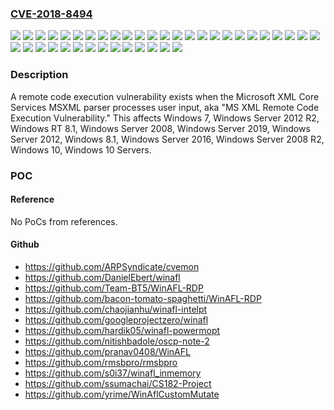 ### [CVE-2018-8494](https://cve.mitre.org/cgi-bin/cvename.cgi?name=CVE-2018-8494)
![](https://img.shields.io/static/v1?label=Product&message=Windows%2010%20Servers&color=blue)
![](https://img.shields.io/static/v1?label=Product&message=Windows%2010&color=blue)
![](https://img.shields.io/static/v1?label=Product&message=Windows%207&color=blue)
![](https://img.shields.io/static/v1?label=Product&message=Windows%208.1&color=blue)
![](https://img.shields.io/static/v1?label=Product&message=Windows%20RT%208.1&color=blue)
![](https://img.shields.io/static/v1?label=Product&message=Windows%20Server%202008%20R2&color=blue)
![](https://img.shields.io/static/v1?label=Product&message=Windows%20Server%202008&color=blue)
![](https://img.shields.io/static/v1?label=Product&message=Windows%20Server%202012%20R2&color=blue)
![](https://img.shields.io/static/v1?label=Product&message=Windows%20Server%202012&color=blue)
![](https://img.shields.io/static/v1?label=Product&message=Windows%20Server%202016&color=blue)
![](https://img.shields.io/static/v1?label=Product&message=Windows%20Server%202019&color=blue)
![](https://img.shields.io/static/v1?label=Version&message=(Server%20Core%20installation)%20&color=brightgreen)
![](https://img.shields.io/static/v1?label=Version&message=32-bit%20Systems%20&color=brightgreen)
![](https://img.shields.io/static/v1?label=Version&message=32-bit%20Systems%20Service%20Pack%201%20&color=brightgreen)
![](https://img.shields.io/static/v1?label=Version&message=32-bit%20Systems%20Service%20Pack%202%20&color=brightgreen)
![](https://img.shields.io/static/v1?label=Version&message=32-bit%20Systems%20Service%20Pack%202%20(Server%20Core%20installation)%20&color=brightgreen)
![](https://img.shields.io/static/v1?label=Version&message=32-bit%20systems%20&color=brightgreen)
![](https://img.shields.io/static/v1?label=Version&message=Itanium-Based%20Systems%20Service%20Pack%201%20&color=brightgreen)
![](https://img.shields.io/static/v1?label=Version&message=Itanium-Based%20Systems%20Service%20Pack%202%20&color=brightgreen)
![](https://img.shields.io/static/v1?label=Version&message=Version%201607%20for%2032-bit%20Systems%20&color=brightgreen)
![](https://img.shields.io/static/v1?label=Version&message=Version%201607%20for%20x64-based%20Systems%20&color=brightgreen)
![](https://img.shields.io/static/v1?label=Version&message=Version%201703%20for%2032-bit%20Systems%20&color=brightgreen)
![](https://img.shields.io/static/v1?label=Version&message=Version%201703%20for%20x64-based%20Systems%20&color=brightgreen)
![](https://img.shields.io/static/v1?label=Version&message=Version%201709%20for%2032-bit%20Systems%20&color=brightgreen)
![](https://img.shields.io/static/v1?label=Version&message=Version%201709%20for%20x64-based%20Systems%20&color=brightgreen)
![](https://img.shields.io/static/v1?label=Version&message=Version%201803%20for%2032-bit%20Systems%20&color=brightgreen)
![](https://img.shields.io/static/v1?label=Version&message=Version%201803%20for%20x64-based%20Systems%20&color=brightgreen)
![](https://img.shields.io/static/v1?label=Version&message=Version%201809%20for%2032-bit%20Systems%20&color=brightgreen)
![](https://img.shields.io/static/v1?label=Version&message=Version%201809%20for%20x64-based%20Systems%20&color=brightgreen)
![](https://img.shields.io/static/v1?label=Version&message=Windows%20RT%208.1%20&color=brightgreen)
![](https://img.shields.io/static/v1?label=Version&message=version%201709%20%20(Server%20Core%20Installation)%20&color=brightgreen)
![](https://img.shields.io/static/v1?label=Version&message=version%201803%20%20(Server%20Core%20Installation)%20&color=brightgreen)
![](https://img.shields.io/static/v1?label=Version&message=x64-based%20Systems%20&color=brightgreen)
![](https://img.shields.io/static/v1?label=Version&message=x64-based%20Systems%20Service%20Pack%201%20&color=brightgreen)
![](https://img.shields.io/static/v1?label=Version&message=x64-based%20Systems%20Service%20Pack%201%20(Server%20Core%20installation)%20&color=brightgreen)
![](https://img.shields.io/static/v1?label=Version&message=x64-based%20Systems%20Service%20Pack%202%20&color=brightgreen)
![](https://img.shields.io/static/v1?label=Version&message=x64-based%20Systems%20Service%20Pack%202%20(Server%20Core%20installation)%20&color=brightgreen)
![](https://img.shields.io/static/v1?label=Version&message=x64-based%20systems%20&color=brightgreen)
![](https://img.shields.io/static/v1?label=Vulnerability&message=Remote%20Code%20Execution&color=brightgreen)

### Description

A remote code execution vulnerability exists when the Microsoft XML Core Services MSXML parser processes user input, aka "MS XML Remote Code Execution Vulnerability." This affects Windows 7, Windows Server 2012 R2, Windows RT 8.1, Windows Server 2008, Windows Server 2019, Windows Server 2012, Windows 8.1, Windows Server 2016, Windows Server 2008 R2, Windows 10, Windows 10 Servers.

### POC

#### Reference
No PoCs from references.

#### Github
- https://github.com/ARPSyndicate/cvemon
- https://github.com/DanielEbert/winafl
- https://github.com/Team-BT5/WinAFL-RDP
- https://github.com/bacon-tomato-spaghetti/WinAFL-RDP
- https://github.com/chaojianhu/winafl-intelpt
- https://github.com/googleprojectzero/winafl
- https://github.com/hardik05/winafl-powermopt
- https://github.com/nitishbadole/oscp-note-2
- https://github.com/pranav0408/WinAFL
- https://github.com/rmsbpro/rmsbpro
- https://github.com/s0i37/winafl_inmemory
- https://github.com/ssumachai/CS182-Project
- https://github.com/yrime/WinAflCustomMutate

